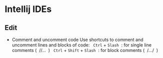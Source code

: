 # Intellij IDEs

## Edit

* Comment and uncomment code
  Use shortcuts to comment and uncomment lines and blocks of code:
  `Ctrl` + `Slash`  : for single line comments (  //...  )
  `Ctrl` + `Shift` + `Slash`  : for block comments (  /*...*/  )
